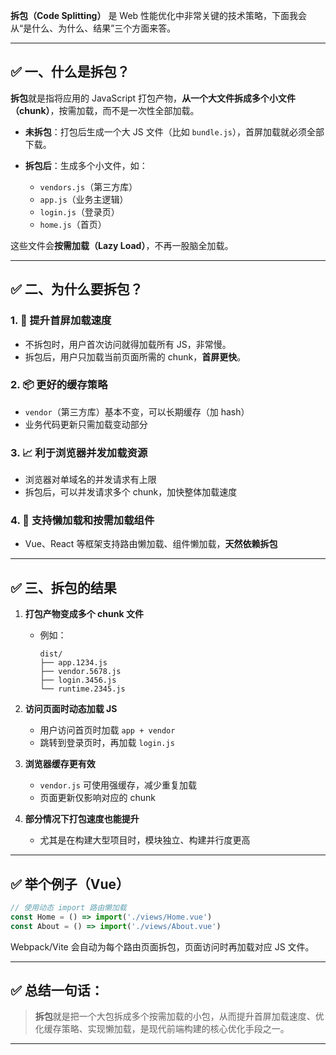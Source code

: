 **拆包（Code Splitting）** 是 Web 性能优化中非常关键的技术策略，下面我会从“是什么、为什么、结果”三个方面来答。

---

## ✅ 一、什么是拆包？

**拆包**就是指将应用的 JavaScript 打包产物，**从一个大文件拆成多个小文件（chunk）**，按需加载，而不是一次性全部加载。

* **未拆包**：打包后生成一个大 JS 文件（比如 `bundle.js`），首屏加载就必须全部下载。
* **拆包后**：生成多个小文件，如：

  * `vendors.js`（第三方库）
  * `app.js`（业务主逻辑）
  * `login.js`（登录页）
  * `home.js`（首页）

这些文件会**按需加载（Lazy Load）**，不再一股脑全加载。

---

## ✅ 二、为什么要拆包？

### 1. 🚀 **提升首屏加载速度**

* 不拆包时，用户首次访问就得加载所有 JS，非常慢。
* 拆包后，用户只加载当前页面所需的 chunk，**首屏更快**。

### 2. 📦 **更好的缓存策略**

* `vendor`（第三方库）基本不变，可以长期缓存（加 hash）
* 业务代码更新只需加载变动部分

### 3. 📈 **利于浏览器并发加载资源**

* 浏览器对单域名的并发请求有上限
* 拆包后，可以并发请求多个 chunk，加快整体加载速度

### 4. 🧩 **支持懒加载和按需加载组件**

* Vue、React 等框架支持路由懒加载、组件懒加载，**天然依赖拆包**

---

## ✅ 三、拆包的结果

1. **打包产物变成多个 chunk 文件**

   * 例如：

     ```
     dist/
     ├── app.1234.js
     ├── vendor.5678.js
     ├── login.3456.js
     └── runtime.2345.js
     ```

2. **访问页面时动态加载 JS**

   * 用户访问首页时加载 `app + vendor`
   * 跳转到登录页时，再加载 `login.js`

3. **浏览器缓存更有效**

   * `vendor.js` 可使用强缓存，减少重复加载
   * 页面更新仅影响对应的 chunk

4. **部分情况下打包速度也能提升**

   * 尤其是在构建大型项目时，模块独立、构建并行度更高

---

## ✅ 举个例子（Vue）

```js
// 使用动态 import 路由懒加载
const Home = () => import('./views/Home.vue')
const About = () => import('./views/About.vue')
```

Webpack/Vite 会自动为每个路由页面拆包，页面访问时再加载对应 JS 文件。

---

## ✅ 总结一句话：

> **拆包**就是把一个大包拆成多个按需加载的小包，从而提升首屏加载速度、优化缓存策略、实现懒加载，是现代前端构建的核心优化手段之一。

---